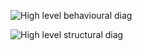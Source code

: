 ![High level behavioural diag](https://user-images.githubusercontent.com/92022676/157913644-ef6c27b0-d825-4747-8fca-265bdcffa666.png)

![High level structural diag](https://user-images.githubusercontent.com/92022676/157913850-c5736c4f-5d34-4760-8244-9d4045bb35a2.png)


